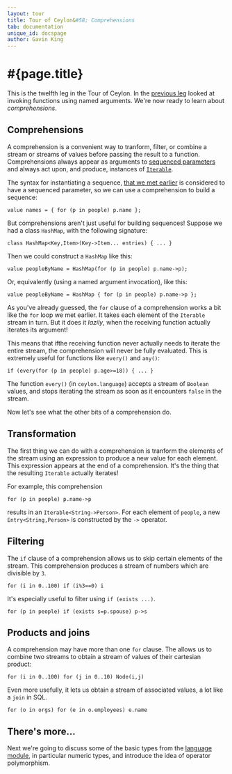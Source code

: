 ```yaml
---
layout: tour
title: Tour of Ceylon&#58; Comprehensions
tab: documentation
unique_id: docspage
author: Gavin King
---
```


# #{page.title}

This is the twelfth leg in the Tour of Ceylon. In the 
[previous leg](../named-arguments) looked at invoking functions using 
named arguments. We're now ready to learn about _comprehensions_.


## Comprehensions

A comprehension is a convenient way to tranform, filter, or combine a
stream or streams of values before passing the result to a function.
Comprehensions always appear as arguments to 
[sequenced parameters](../named-arguments/#sequenced_parameters)
and always act upon, and produce, instances of 
[`Iterable`](#{site.urls.apidoc_current}/ceylon/language/interface_Iterable.html).

The syntax for instantiating a sequence, [that we met earlier](../sequences#sequence_syntax_sugar)
is considered to have a sequenced parameter, so we can use a comprehension
to build a sequence:

    value names = { for (p in people) p.name }; 

But comprehensions aren't just useful for building sequences! Suppose 
we had a class `HashMap`, with the following signature:

    class HashMap<Key,Item>(Key->Item... entries) { ... }

Then we could construct a `HashMap` like this:

    value peopleByName = HashMap(for (p in people) p.name->p);

Or, equivalently (using a named argument invocation), like this:

    value peopleByName = HashMap { for (p in people) p.name->p };

As you've already guessed, the `for` clause of a comprehension works
a bit like the `for` loop we met earlier. It takes each element of
the `Iterable` stream in turn. But it does it _lazily_, when the 
receiving function actually iterates its argument!

This means that ifthe receiving function never actually needs to 
iterate the entire stream, the comprehension will never be fully 
evaluated. This is extremely useful for functions like `every()` and
`any()`:

    if (every(for (p in people) p.age>=18)) { ... }

The function `every()` (in `ceylon.language`) accepts a stream of
`Boolean` values, and stops iterating the stream as soon as it 
encounters `false` in the stream. 

Now let's see what the other bits of a comprehension do.

## Transformation

The first thing we can do with a comprehension is tranform the
elements of the stream using an expression to produce a new value
for each element. This expression appears at the end of a 
comprehension. It's the thing that the resulting `Iterable` actually
iterates!

For example, this comprehension 

    for (p in people) p.name->p

results in an `Iterable<String->Person>`. For each element of `people`,
a new `Entry<String,Person>` is constructed by the `->` operator.

## Filtering

The `if` clause of a comprehension allows us to skip certain elements
of the stream. This comprehension produces a stream of numbers which
are divisible by `3`.

    for (i in 0..100) if (i%3==0) i

It's especially useful to filter using `if (exists ...)`.

    for (p in people) if (exists s=p.spouse) p->s

## Products and joins

A comprehension may have more than one `for` clause. The allows us
to combine two streams to obtain a stream of values of their cartesian 
product:

    for (i in 0..100) for (j in 0..10) Node(i,j)

Even more usefully, it lets us obtain a stream of associated values,
a lot like a `join` in SQL.

    for (o in orgs) for (e in o.employees) e.name

## There's more...

Next we're going to discuss some of the basic types from the 
[language module](../language-module), in particular numeric types, and introduce 
the idea of operator polymorphism. 


